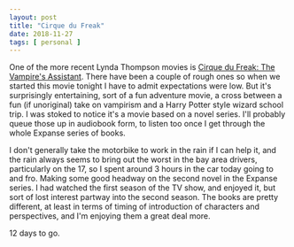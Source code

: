 ```yaml
---
layout: post
title: "Cirque du Freak"
date: 2018-11-27
tags: [ personal ]
---
```


One of the more recent Lynda Thompson movies is
[Cirque du Freak: The Vampire's Assistant](https://en.wikipedia.org/wiki/Cirque_du_Freak:_The_Vampire%27s_Assistant). There have been a couple of rough ones so when we started this movie tonight
I have to admit expectations were low. But it's surprisingly entertaining, sort
of a fun adventure movie, a cross between a fun (if unoriginal) take on
vampirism and a Harry Potter style wizard school trip. I was stoked to notice
it's a movie based on a novel series. I'll probably queue those up in audiobook
form, to listen too once I get through the whole Expanse series of books.

I don't generally take the motorbike to work in the rain if I can help it, and
the rain always seems to bring out the worst in the bay area drivers,
particularly on the 17, so I spent around 3 hours in the car today going to
and fro. Making some good headway on the second novel in the Expanse series.
I had watched the first season of the TV show, and enjoyed it, but sort of lost
interest partway into the second season. The books are pretty different, at
least in terms of timing of introduction of characters and perspectives, and
I'm enjoying them a great deal more.

12 days to go.

